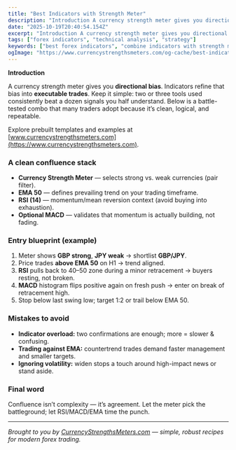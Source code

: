 ```yaml
---
title: "Best Indicators with Strength Meter"
description: "Introduction A currency strength meter gives you directional bias..."
date: "2025-10-19T20:40:54.154Z"
excerpt: "Introduction A currency strength meter gives you directional bias. Indicators refine that bias into executable trades. Keep it simple: two or three tools used consistently beat a dozen signals you half understand. Below is a battle-tested combo that many traders adopt because it’s clean, logical, and repeatable. Explore prebuilt templates..."
tags: ["forex indicators", "technical analysis", "strategy"]
keywords: ["best forex indicators", "combine indicators with strength meter", "RSI and strength meter", "MACD trend confirmation", "EMA filter strategy", "indicator confluence"]
ogImage: "https://www.currencystrengthsmeters.com/og-cache/best-indicators-with-strength-meter.jpg"
---
```

**Introduction**

A currency strength meter gives you **directional bias**. Indicators refine that bias into **executable trades**. Keep it simple: two or three tools used consistently beat a dozen signals you half understand. Below is a battle-tested combo that many traders adopt because it’s clean, logical, and repeatable.

Explore prebuilt templates and examples at [www.currencystrengthsmeters.com](https://www.currencystrengthsmeters.com).

### A clean confluence stack

- **Currency Strength Meter** — selects strong vs. weak currencies (pair filter).  
- **EMA 50** — defines prevailing trend on your trading timeframe.  
- **RSI (14)** — momentum/mean reversion context (avoid buying into exhaustion).  
- **Optional MACD** — validates that momentum is actually building, not fading.

### Entry blueprint (example)

1. Meter shows **GBP strong**, **JPY weak** → shortlist **GBP/JPY**.  
2. Price trades **above EMA 50** on H1 → trend aligned.  
3. **RSI** pulls back to 40–50 zone during a minor retracement → buyers resting, not broken.  
4. **MACD** histogram flips positive again on fresh push → enter on break of retracement high.  
5. Stop below last swing low; target 1:2 or trail below EMA 50.

### Mistakes to avoid

- **Indicator overload:** two confirmations are enough; more = slower & confusing.  
- **Trading against EMA:** countertrend trades demand faster management and smaller targets.  
- **Ignoring volatility:** widen stops a touch around high-impact news or stand aside.

### Final word

Confluence isn’t complexity — it’s agreement. Let the meter pick the battleground; let RSI/MACD/EMA time the punch.

---

*Brought to you by [CurrencyStrengthsMeters.com](https://www.currencystrengthsmeters.com) — simple, robust recipes for modern forex trading.*
